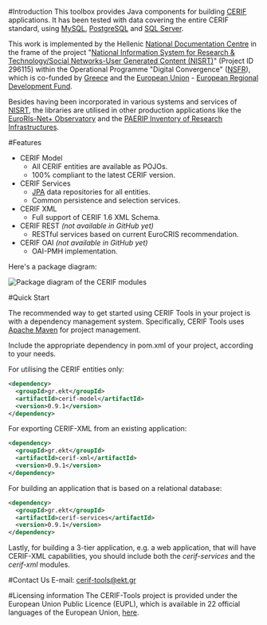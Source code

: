 #Introduction
This toolbox provides Java components for building [CERIF](http://www.eurocris.org/Index.php?page=CERIFintroduction&t=1) applications. It has been tested with data covering the entire CERIF standard, using [MySQL](http://www.mysql.com), [PostgreSQL](http://www.postgresql.org/) and [SQL Server](http://www.microsoft.com/en-us/server-cloud/products/sql-server/).

This work is implemented by the Hellenic [National Documentation Centre](http://www.ekt.gr/en) in the frame of the project "[National Information System for Research & Technology/Social Networks-User Generated Content (NISRT)](http://www.epset.gr)" (Project ID 296115) within the Operational Programme "Digital Convergence" ([NSFR](http://www.digitalplan.gov.gr)), which is co-funded by [Greece](http://www.mfa.gr/en/) and the [European Union](http://europa.eu/) - [European Regional Development Fund](http://ec.europa.eu/regional_policy/en/funding/erdf/).

Besides having been incorporated in various systems and services of [NISRT](http://www.epset.gr), the libraries are utilised in other production applications like the [EuroRIs-Net+ Observatory](http://observatory.euroris-net.eu) and the [PAERIP Inventory of Research Infrastructures](http://inventory.paerip.org).

#Features

* CERIF Model
  * All CERIF entities are available as POJOs.
  * 100% compliant to the latest CERIF version.
* CERIF Services
  * [JPA](http://en.wikipedia.org/wiki/Java_Persistence_API) data repositories for all entities.
  * Common persistence and selection services.
* CERIF XML
  * Full support of CERIF 1.6 XML Schema.
* CERIF REST *(not available in GitHub yet)*
  * RESTful services based on current EuroCRIS recommendation.
* CERIF OAI *(not available in GitHub yet)*
  * OAI-PMH implementation.

Here's a package diagram:

![Package diagram of the CERIF modules](https://cloud.githubusercontent.com/assets/5664469/7493597/058f11e2-f40b-11e4-81ea-40f4bc70ea7e.png)

#Quick Start

The recommended way to get started using CERIF Tools in your project is with a dependency management system. Specifically, CERIF Tools uses [Apache Maven](http://maven.apache.org/) for project management.

Include the appropriate dependency in pom.xml of your project, according to your needs.

For utilising the CERIF entities only:
```xml
<dependency>
  <groupId>gr.ekt</groupId>
  <artifactId>cerif-model</artifactId>
  <version>0.9.1</version>
</dependency>
```
For exporting CERIF-XML from an existing application:
```xml
<dependency>
  <groupId>gr.ekt</groupId>
  <artifactId>cerif-xml</artifactId>
  <version>0.9.1</version>
</dependency>
```
For building an application that is based on a relational database:
```xml
<dependency>
  <groupId>gr.ekt</groupId>
  <artifactId>cerif-services</artifactId>
  <version>0.9.1</version>
</dependency>
```
Lastly, for building a 3-tier application, e.g. a web application, that will have CERIF-XML capabilities, you should include both the *cerif-services* and the *cerif-xml* modules.

#Contact Us
E-mail: [cerif-tools@ekt.gr](mailto:cerif-tools@ekt.gr)

#Licensing information
The CERIF-Tools project is provided under the European Union Public Licence (EUPL), which is available in 22 official languages of the European Union, [here](http://joinup.ec.europa.eu/software/page/eupl/licence-eupl).
